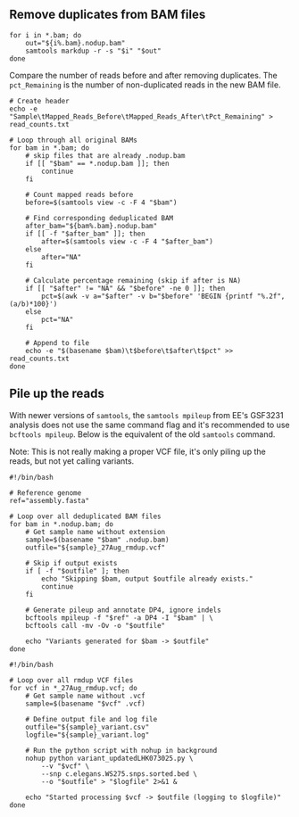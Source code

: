 ## Remove duplicates from BAM files

```console
for i in *.bam; do
    out="${i%.bam}.nodup.bam"
    samtools markdup -r -s "$i" "$out"
done
```
Compare the number of reads before and after removing duplicates. The ```pct_Remaining``` is the number of non-duplicated reads in the new BAM file.

```console
# Create header
echo -e "Sample\tMapped_Reads_Before\tMapped_Reads_After\tPct_Remaining" > read_counts.txt

# Loop through all original BAMs
for bam in *.bam; do
    # skip files that are already .nodup.bam
    if [[ "$bam" == *.nodup.bam ]]; then
        continue
    fi

    # Count mapped reads before
    before=$(samtools view -c -F 4 "$bam")

    # Find corresponding deduplicated BAM
    after_bam="${bam%.bam}.nodup.bam"
    if [[ -f "$after_bam" ]]; then
        after=$(samtools view -c -F 4 "$after_bam")
    else
        after="NA"
    fi

    # Calculate percentage remaining (skip if after is NA)
    if [[ "$after" != "NA" && "$before" -ne 0 ]]; then
        pct=$(awk -v a="$after" -v b="$before" 'BEGIN {printf "%.2f", (a/b)*100}')
    else
        pct="NA"
    fi

    # Append to file
    echo -e "$(basename $bam)\t$before\t$after\t$pct" >> read_counts.txt
done

```
## Pile up the reads

With newer versions of ```samtools```, the ```samtools mpileup``` from EE's GSF3231 analysis does not use the same command flag and it's recommended to use ```bcftools mpileup```. Below is the equivalent of the old ```samtools``` command.

Note: This is not really making a proper VCF file, it's only piling up the reads, but not yet calling variants.

```console
#!/bin/bash

# Reference genome
ref="assembly.fasta"

# Loop over all deduplicated BAM files
for bam in *.nodup.bam; do
    # Get sample name without extension
    sample=$(basename "$bam" .nodup.bam)
    outfile="${sample}_27Aug_rmdup.vcf"

    # Skip if output exists
    if [ -f "$outfile" ]; then
        echo "Skipping $bam, output $outfile already exists."
        continue
    fi

    # Generate pileup and annotate DP4, ignore indels
    bcftools mpileup -f "$ref" -a DP4 -I "$bam" | \
    bcftools call -mv -Ov -o "$outfile"

    echo "Variants generated for $bam -> $outfile"
done
```

```console
#!/bin/bash

# Loop over all rmdup VCF files
for vcf in *_27Aug_rmdup.vcf; do
    # Get sample name without .vcf
    sample=$(basename "$vcf" .vcf)

    # Define output file and log file
    outfile="${sample}_variant.csv"
    logfile="${sample}_variant.log"

    # Run the python script with nohup in background
    nohup python variant_updatedLHK073025.py \
        --v "$vcf" \
        --snp c.elegans.WS275.snps.sorted.bed \
        --o "$outfile" > "$logfile" 2>&1 &

    echo "Started processing $vcf -> $outfile (logging to $logfile)"
done
```
